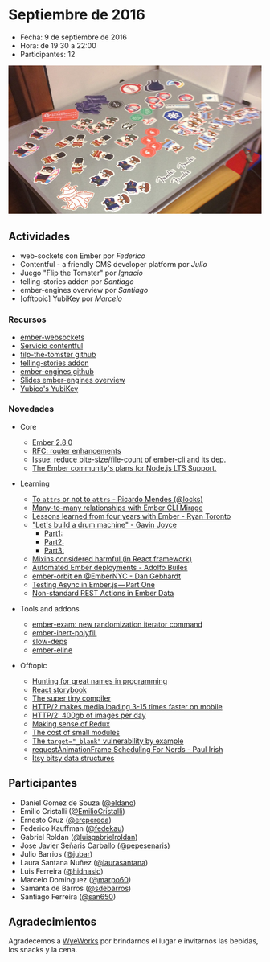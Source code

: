 # Septiembre de 2016

* Fecha: 9 de septiembre de 2016
* Hora: de 19:30 a 22:00
* Participantes: 12

![photo](./photo.jpg)

## Actividades

* web-sockets con Ember por *Federico*
* Contentful - a friendly CMS developer platform por *Julio*
* Juego "Flip the Tomster" por *Ignacio*
* telling-stories addon por *Santiago*
* ember-engines overview  por *Santiago*
* [offtopic] YubiKey por *Marcelo*

### Recursos

* [ember-websockets](https://github.com/thoov/ember-websockets)
* [Servicio contentful](https://www.contentful.com/)
* [filp-the-tomster github](https://github.com/hidnasio/flip-the-tomster)
* [telling-stories addon](https://github.com/mvdwg/telling-stories)
* [ember-engines github](https://github.com/dgeb/ember-engines)
* [Slides ember-engines overview](https://docs.google.com/presentation/d/1hVJmURqB5bkQ44QlHCgzR6vQXeyz9tNH9k0j0iaQ17k/edit?usp=sharing)
* [Yubico's YubiKey](https://www.yubico.com/products/yubikey-hardware/)

### Novedades

* Core
  * [Ember 2.8.0](https://github.com/emberjs/ember.js/releases/tag/v2.8.0)
  * [RFC: router enhancements](https://github.com/cibernox/rfcs/blob/router_enhancements/text/router-enhancements.md)
  * [Issue: reduce bite-size/file-count of ember-cli and its dep.](https://github.com/ember-cli/ember-cli/issues/6147)
  * [The Ember community's plans for Node.js LTS Support.](https://twitter.com/nathanhammond/status/773547812877283328)

* Learning
  * [To `attrs` or not to `attrs` - Ricardo Mendes (@locks)](https://locks.svbtle.com/to-attrs-or-not-to-attrs)
  * [Many-to-many relationships with Ember CLI Mirage](https://www.loadsys.com/many-many-relationships-ember-cli-mirage/)
  * [Lessons learned from four years with Ember - Ryan Toronto](https://blog.embermap.com/good-ember-developer-bad-ember-developer-7f9d52c6a0b5)
  * ["Let's build a drum machine" - Gavin Joyce](https://twitter.com/gavinjoyce/status/767853974179504128)
    * [Part1:](https://www.youtube.com/watch?v=dDPAUcxQ3lA)
    * [Part2:](https://www.youtube.com/watch?v=4vVWwYnICuY)
    * [Part3:](https://www.youtube.com/watch?v=6jR631ejVGI)
  * [Mixins considered harmful (in React framework)](https://facebook.github.io/react/blog/2016/07/13/mixins-considered-harmful.html)
  * [Automated Ember deployments - Adolfo Builes](https://envoy.engineering/automated-ember-deployments-492495f95dcd)
  * [ember-orbit en @EmberNYC - Dan Gebhardt](https://twitter.com/dgeb/status/769949697427529728)
  * [Testing Async in Ember.js — Part One](https://medium.com/@chrisdmasters/testing-async-in-ember-js-part-one-7ec9bc070c0e)
  * [Non-standard REST Actions in Ember Data](https://emberigniter.com/non-standard-rest-actions-ember-data/)

* Tools and addons
  * [ember-exam: new randomization iterator command](https://twitter.com/trentmwillis/status/764954976472883200)
  * [ember-inert-polyfill](https://twitter.com/Brian_Sipple/status/765381671495475200)
  * [slow-deps](https://twitter.com/nolanlawson/status/766275330403205122)
  * [ember-eline](https://davidpett.github.io/ember-eline/)

* Offtopic
  * [Hunting for great names in programming](https://m.signalvnoise.com/hunting-for-great-names-in-programming-16f624c8fc03#.emwn0drpm)
  * [React storybook](https://github.com/kadirahq/react-storybook/blob/master/README.md)
  * [The super tiny compiler](https://github.com/thejameskyle/the-super-tiny-compiler)
  * [HTTP/2 makes media loading 3-15 times faster on mobile](https://medium.com/apps-and-networking/http-2-makes-media-loading-3-15-times-faster-on-mobile-a455c3e68135)
  * [HTTP/2: 400gb of images per day](https://99designs.com/tech-blog/blog/2016/07/14/real-world-http-2-400gb-of-images-per-day/)
  * [Making sense of Redux](https://medium.freecodecamp.com/why-redux-makes-sense-to-me-and-how-i-conceptualize-it-c8a3a9db15ca)
  * [The cost of small modules](https://nolanlawson.com/2016/08/15/the-cost-of-small-modules/)
  * [The `target="_blank"` vulnerability by example](https://dev.to/ben/the-targetblank-vulnerability-by-example)
  * [requestAnimationFrame Scheduling For Nerds - Paul Irish](https://medium.com/@paul_irish/requestanimationframe-scheduling-for-nerds-9c57f7438ef4)
  * [Itsy bitsy data structures](https://github.com/thejameskyle/itsy-bitsy-data-structures/blob/9b63c28a72599ab6d3e42f24762063def7cbfd42/itsy-bitsy-data-structures.js)

## Participantes

* Daniel Gomez de Souza ([@eldano](https://github.com/eldano))
* Emilio Cristalli ([@EmilioCristalli](https://github.com/EmilioCristalli))
* Ernesto Cruz ([@ercpereda](https://github.com/ercpereda))
* Federico Kauffman ([@fedekau](https://github.com/fedekau))
* Gabriel Roldan ([@luisgabrielroldan](https://github.com/luisgabrielroldan))
* Jose Javier Señaris Carballo ([@pepesenaris](https://github.com/pepesenaris))
* Julio Barrios ([@jubar](https://github.com/jubar))
* Laura Santana Nuñez ([@laurasantana](https://github.com/laurasantana))
* Luis Ferreira ([@hidnasio](https://github.com/hidnasio))
* Marcelo Dominguez ([@marpo60](https://github.com/marpo60))
* Samanta de Barros ([@sdebarros](https://github.com/sdebarros))
* Santiago Ferreira ([@san650](https://github.com/san650))

## Agradecimientos

Agradecemos a [WyeWorks](https://wyeworks.com/) por brindarnos el lugar e
invitarnos las bebidas, los snacks y la cena.
